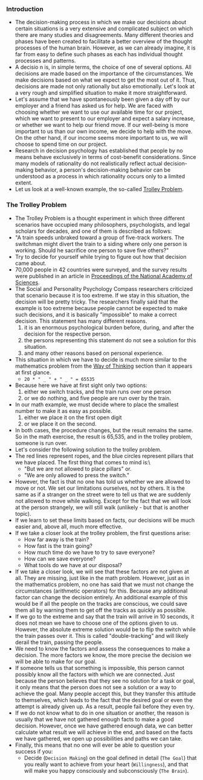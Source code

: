 ### Introduction
- The decision-making process in which we make our decisions about certain situations is a very extensive and complicated subject on which there are many studies and disagreements. Many different theories and phases have been created to facilitate a better overview of the thought processes of the human brain. However, as we can already imagine, it is far from easy to define such phases as each has individual thought processes and patterns.
- A decisio n is, in simple terms, the choice of one of several options. All decisions are made based on the importance of the circumstances. We make decisions based on what we expect to get the most out of it. Thus, decisions are made not only rationally but also emotionally. Let's look at a very rough and simplified situation to make it more straightforward.
- Let's assume that we have spontaneously been given a day off by our employer and a friend has asked us for help. We are faced with choosing whether we want to use our available time for our project, which we want to present to our employer and expect a salary increase, or whether we want to help our friend move. If our well-being is more important to us than our own income, we decide to help with the move. On the other hand, if our income seems more important to us, we will choose to spend time on our project.
- Research in decision psychology has established that people by no means behave exclusively in terms of cost-benefit considerations. Since many models of rationality do not realistically reflect actual decision-making behavior, a person's decision-making behavior can be understood as a process in which rationality occurs only to a limited extent.
- Let us look at a well-known example, the so-called [Trolley Problem](https://en.wikipedia.org/wiki/Trolley_problem).


### The Trolley Problem
- The Trolley Problem is a thought experiment in which three different scenarios have occupied many philosophers, psychologists, and legal scholars for decades, and one of them is described as follows:
- "A train speeds unbraked toward a group of five-track workers. The switchman might divert the train to a siding where only one person is working. Should he sacrifice one person to save five others?"
- Try to decide for yourself while trying to figure out how that decision came about.
- 70,000 people in 42 countries were surveyed, and the survey results were published in an article in [Proceedings of the National Academy of Sciences](https://www.pnas.org/content/117/5/2332).
- The Social and Personality Psychology Compass researchers criticized that scenario because it is too extreme. If we stay in this situation, the decision will be pretty tricky. The researchers finally said that the example is too extreme because people cannot be expected to make such decisions, and it is basically "impossible" to make a correct decision. This statement has many different reasons.
	1. it is an enormous psychological burden before, during, and after the decision for the respective person.
	2. the persons representing this statement do not see a solution for this situation.
	3. and many other reasons based on personal experience.
- This situation in which we have to decide is much more similar to the mathematics problem from the [Way of Thinking](https://academy.hackthebox.com/module/9/section/45) section than it appears at first glance.
	- `20 * " _ " + " _ " = 65535`
- Because here we have at first sight only two options:
	1. either we switch tracks, and the train runs over one person
	2. or we do nothing, and five people are run over by the train.
- In our math example, we must decide where to place the smallest number to make it as easy as possible.
	1. either we place it on the first open digit
	2. or we place it on the second.
- In both cases, the procedure changes, but the result remains the same. So in the math exercise, the result is 65,535, and in the trolley problem, someone is run over.
- Let's consider the following solution to the trolley problem.
- The red lines represent ropes, and the blue circles represent pillars that we have placed. The first thing that comes to mind is:\
	- "But we are not allowed to place pillars" or.
	- "We are only allowed to press the switch."
- However, the fact is that no one has told us whether we are allowed to move or not. We set our limitations ourselves, not by others. It is the same as if a stranger on the street were to tell us that we are suddenly not allowed to move while walking. Except for the fact that we will look at the person strangely, we will still walk (unlikely - but that is another topic).
- If we learn to set these limits based on facts, our decisions will be much easier and, above all, much more effective.
- If we take a closer look at the trolley problem, the first questions arise:
	- How far away is the train?
	- How fast is the train going?
	- How much time do we have to try to save everyone?
	- How can we save everyone?
	- What tools do we have at our disposal?
- If we take a closer look, we will see that these factors are not given at all. They are missing, just like in the math problem. However, just as in the mathematics problem, no one has said that we must not change the circumstances (arithmetic operators) for this. Because any additional factor can change the decision entirely. An additional example of this would be if all the people on the tracks are conscious, we could save them all by warning them to get off the tracks as quickly as possible.
- If we go to the extreme and say that the train will arrive in 10 seconds, it does not mean we have to choose one of the options given to us. However, the absolute extreme solution would be to flip the switch while the train passes over it. This is called "double-tracking" and will likely derail the train, passing the people.
- We need to know the factors and assess the consequences to make a decision. The more factors we know, the more precise the decision we will be able to make for our goal.
- If someone tells us that something is impossible, this person cannot possibly know all the factors with which we are connected. Just because the person believes that they see no solution for a task or goal, it only means that the person does not see a solution or a way to achieve the goal. Many people accept this, but they transfer this attitude to themselves, which leads to the fact that the desired goal or even the attempt is already given up. As a result, people fail before they even try.
- If we do not know what to do in one situation or another, the reason is usually that we have not gathered enough facts to make a good decision. However, once we have gathered enough data, we can better calculate what result we will achieve in the end, and based on the facts we have gathered, we open up possibilities and paths we can take.
- Finally, this means that no one will ever be able to question your success if you:
	- Decide (`Decision Making`) on the goal defined in detail (`The Goal`) that you really want to achieve from your heart (`Willingness`), and that will make you happy consciously and subconsciously (`The Brain`).